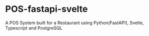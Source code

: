 # POS-fastapi-svelte

A POS System built for a Restaurant using Python(FastAPI), Svelte, Typescript and PostgreSQL
